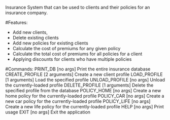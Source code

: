 Insurance System that can be used to clients and their policies for an insurance company. 

#Features: 
  - Add new clients,
  - Delete existing clients
  - Add new policies for existing clients
  - Calculate the cost of premiums for any given policy
  - Calculate the total cost of premiums for all policies for a client
  - Applying discounts for clients who have multiple policies

#Commands:
PRINT_DB        [no args]       Print the entire insurance database
CREATE_PROFILE  [2 arguments]   Create a new client profile <USERNAME> <AGE>
LOAD_PROFILE    [1 arguments]   Load the specified profile <USERNAME>
UNLOAD_PROFILE  [no args]       Unload the currently-loaded profile
DELETE_PROFILE  [1 arguments]   Delete the specified profile <USERNAME> from the database
POLICY_HOME     [no args]       Create a new home policy for the currently-loaded profile
POLICY_CAR      [no args]       Create a new car policy for the currently-loaded profile
POLICY_LIFE     [no args]       Create a new life policy for the currently-loaded profile
HELP            [no args]       Print usage
EXIT            [no args]       Exit the application
